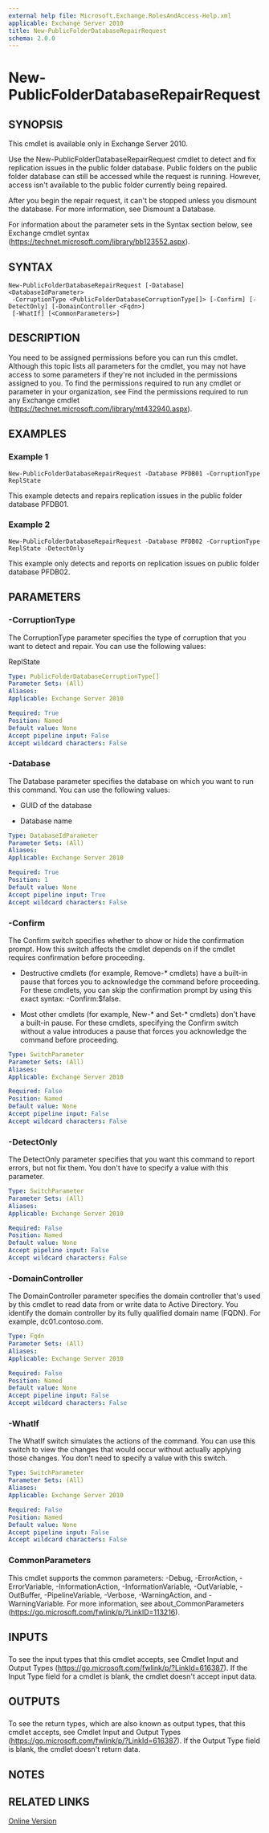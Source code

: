 ```yaml
---
external help file: Microsoft.Exchange.RolesAndAccess-Help.xml
applicable: Exchange Server 2010
title: New-PublicFolderDatabaseRepairRequest
schema: 2.0.0
---
```


# New-PublicFolderDatabaseRepairRequest

## SYNOPSIS
This cmdlet is available only in Exchange Server 2010.

Use the New-PublicFolderDatabaseRepairRequest cmdlet to detect and fix replication issues in the public folder database. Public folders on the public folder database can still be accessed while the request is running. However, access isn't available to the public folder currently being repaired.

After you begin the repair request, it can't be stopped unless you dismount the database. For more information, see Dismount a Database.

For information about the parameter sets in the Syntax section below, see Exchange cmdlet syntax (https://technet.microsoft.com/library/bb123552.aspx).

## SYNTAX

```
New-PublicFolderDatabaseRepairRequest [-Database] <DatabaseIdParameter>
 -CorruptionType <PublicFolderDatabaseCorruptionType[]> [-Confirm] [-DetectOnly] [-DomainController <Fqdn>]
 [-WhatIf] [<CommonParameters>]
```

## DESCRIPTION
You need to be assigned permissions before you can run this cmdlet. Although this topic lists all parameters for the cmdlet, you may not have access to some parameters if they're not included in the permissions assigned to you. To find the permissions required to run any cmdlet or parameter in your organization, see Find the permissions required to run any Exchange cmdlet (https://technet.microsoft.com/library/mt432940.aspx).

## EXAMPLES

### Example 1
```
New-PublicFolderDatabaseRepairRequest -Database PFDB01 -CorruptionType ReplState
```

This example detects and repairs replication issues in the public folder database PFDB01.

### Example 2
```
New-PublicFolderDatabaseRepairRequest -Database PFDB02 -CorruptionType ReplState -DetectOnly
```

This example only detects and reports on replication issues on public folder database PFDB02.

## PARAMETERS

### -CorruptionType
The CorruptionType parameter specifies the type of corruption that you want to detect and repair. You can use the following values:

ReplState

```yaml
Type: PublicFolderDatabaseCorruptionType[]
Parameter Sets: (All)
Aliases:
Applicable: Exchange Server 2010

Required: True
Position: Named
Default value: None
Accept pipeline input: False
Accept wildcard characters: False
```

### -Database
The Database parameter specifies the database on which you want to run this command. You can use the following values:

- GUID of the database

- Database name

```yaml
Type: DatabaseIdParameter
Parameter Sets: (All)
Aliases:
Applicable: Exchange Server 2010

Required: True
Position: 1
Default value: None
Accept pipeline input: True
Accept wildcard characters: False
```

### -Confirm
The Confirm switch specifies whether to show or hide the confirmation prompt. How this switch affects the cmdlet depends on if the cmdlet requires confirmation before proceeding.

- Destructive cmdlets (for example, Remove-* cmdlets) have a built-in pause that forces you to acknowledge the command before proceeding. For these cmdlets, you can skip the confirmation prompt by using this exact syntax: -Confirm:$false.

- Most other cmdlets (for example, New-* and Set-* cmdlets) don't have a built-in pause. For these cmdlets, specifying the Confirm switch without a value introduces a pause that forces you acknowledge the command before proceeding.

```yaml
Type: SwitchParameter
Parameter Sets: (All)
Aliases:
Applicable: Exchange Server 2010

Required: False
Position: Named
Default value: None
Accept pipeline input: False
Accept wildcard characters: False
```

### -DetectOnly
The DetectOnly parameter specifies that you want this command to report errors, but not fix them. You don't have to specify a value with this parameter.

```yaml
Type: SwitchParameter
Parameter Sets: (All)
Aliases:
Applicable: Exchange Server 2010

Required: False
Position: Named
Default value: None
Accept pipeline input: False
Accept wildcard characters: False
```

### -DomainController
The DomainController parameter specifies the domain controller that's used by this cmdlet to read data from or write data to Active Directory. You identify the domain controller by its fully qualified domain name (FQDN). For example, dc01.contoso.com.

```yaml
Type: Fqdn
Parameter Sets: (All)
Aliases:
Applicable: Exchange Server 2010

Required: False
Position: Named
Default value: None
Accept pipeline input: False
Accept wildcard characters: False
```

### -WhatIf
The WhatIf switch simulates the actions of the command. You can use this switch to view the changes that would occur without actually applying those changes. You don't need to specify a value with this switch.

```yaml
Type: SwitchParameter
Parameter Sets: (All)
Aliases:
Applicable: Exchange Server 2010

Required: False
Position: Named
Default value: None
Accept pipeline input: False
Accept wildcard characters: False
```

### CommonParameters
This cmdlet supports the common parameters: -Debug, -ErrorAction, -ErrorVariable, -InformationAction, -InformationVariable, -OutVariable, -OutBuffer, -PipelineVariable, -Verbose, -WarningAction, and -WarningVariable. For more information, see about_CommonParameters (https://go.microsoft.com/fwlink/p/?LinkID=113216).

## INPUTS

###  
To see the input types that this cmdlet accepts, see Cmdlet Input and Output Types (https://go.microsoft.com/fwlink/p/?LinkId=616387). If the Input Type field for a cmdlet is blank, the cmdlet doesn't accept input data.

## OUTPUTS

###  
To see the return types, which are also known as output types, that this cmdlet accepts, see Cmdlet Input and Output Types (https://go.microsoft.com/fwlink/p/?LinkId=616387). If the Output Type field is blank, the cmdlet doesn't return data.

## NOTES

## RELATED LINKS

[Online Version](https://technet.microsoft.com/library/9ad7ebc3-4a12-4af7-bbdf-ae1a6c2a7a84.aspx)

